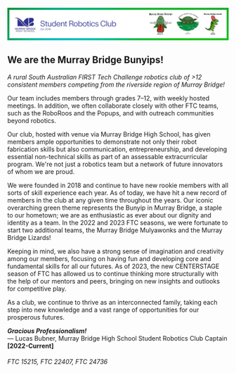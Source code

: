 ![Murray Bridge Bunyips, Mulyawonks, Lizards Logos (15215 + 22407 + 24736)](/bunyipslogos.png)

## We are the Murray Bridge Bunyips!
*A rural South Australian FIRST Tech Challenge robotics club of >12 consistent members competing from the riverside region of Murray Bridge!*  

Our team includes members through grades 7–12, with weekly hosted meetings. In addition, we often collaborate closely with other FTC teams, such as the RoboRoos and the Popups, and with outreach communities beyond robotics.

Our club, hosted with venue via Murray Bridge High School, has given members ample opportunities to demonstrate not only their robot fabrication skills but also communication, entrepreneurship, and developing essential non-technical skills as part of an assessable extracurricular program. We're not just a robotics team but a network of future innovators of whom we are proud.

We were founded in 2018 and continue to have new rookie members with all sorts of skill experience each year. As of today, we have hit a new record of members in the club at any given time throughout the years. Our iconic overarching green theme represents the Bunyip in Murray Bridge, a staple to our hometown; we are as enthusiastic as ever about our dignity and identity as a team. In the 2022 and 2023 FTC seasons, we were fortunate to start two additional teams, the Murray Bridge Mulyawonks and the Murray Bridge Lizards!

Keeping in mind, we also have a strong sense of imagination and creativity among our members, focusing on having fun and developing core and fundamental skills for all our futures. As of 2023, the new CENTERSTAGE season of FTC has allowed us to continue thinking more structurally with the help of our mentors and peers, bringing on new insights and outlooks for competitive play.

As a club, we continue to thrive as an interconnected family, taking each step into new knowledge and a vast range of opportunities for our prosperous futures.

***Gracious Professionalism!***  
— Lucas Bubner, Murray Bridge High School Student Robotics Club Captain **[2022-Current]**

###### FTC 15215, FTC 22407, FTC 24736
